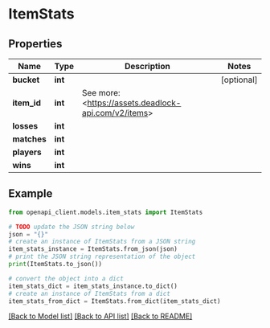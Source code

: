 # ItemStats


## Properties

Name | Type | Description | Notes
------------ | ------------- | ------------- | -------------
**bucket** | **int** |  | [optional] 
**item_id** | **int** | See more: &lt;https://assets.deadlock-api.com/v2/items&gt; | 
**losses** | **int** |  | 
**matches** | **int** |  | 
**players** | **int** |  | 
**wins** | **int** |  | 

## Example

```python
from openapi_client.models.item_stats import ItemStats

# TODO update the JSON string below
json = "{}"
# create an instance of ItemStats from a JSON string
item_stats_instance = ItemStats.from_json(json)
# print the JSON string representation of the object
print(ItemStats.to_json())

# convert the object into a dict
item_stats_dict = item_stats_instance.to_dict()
# create an instance of ItemStats from a dict
item_stats_from_dict = ItemStats.from_dict(item_stats_dict)
```
[[Back to Model list]](../README.md#documentation-for-models) [[Back to API list]](../README.md#documentation-for-api-endpoints) [[Back to README]](../README.md)


